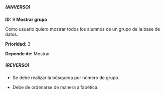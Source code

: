 ##### (ANVERSO)
**ID:** 9 **Mostrar grupo**

Como usuario quiero mostrar todos los alumnos de un grupo de la base de datos.

**Prioridad:** 3

**Depende de:** Mostrar

##### (REVERSO)
* Se debe realizar la búsqueda por número de grupo.

* Debe de ordenarse de manera alfabética.
